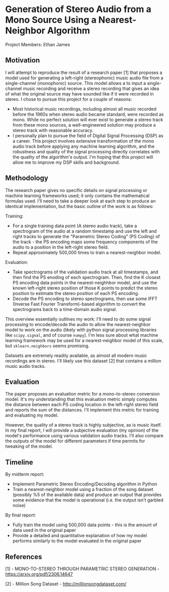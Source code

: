# Generation of Stereo Audio from a Mono Source Using a Nearest-Neighbor Algorithm
Project Members: Ethan James

## Motivation
I will attempt to reproduce the result of a research paper [1] that proposes a model used for generating a left-right (stereophonic) music audio file from a single-channel (monophonic) source. This model allows a to input a single-channel music recording and receive a stereo recording that gives an idea of what the original source may have sounded like if it were recorded in stereo. I chose to pursue this project for a couple of reasons:
* Most historical music recordings, including almost all music recorded before the 1960s when stereo audio became standard, were recorded as mono. While no perfect solution will ever exist to generate a stereo track from these mono sources, a well-engineered solution may produce a stereo track with reasonable accuracy.
* I personally plan to pursue the field of Digital Signal Processing (DSP) as a career. This project involves extensive transformation of the mono audio track before applying any machine learning algorithm, and the robustness and quality of the signal processing directly correlates with the quality of the algorithm's output. I'm hoping that this project will allow me to improve my DSP skills and background.

## Methodology
The research paper gives no specific details on signal processing or machine learning frameworks used; it only contains the mathematical formulas used. I'll need to take a deeper look at each step to produce an identical implementation, but the basic outline of the work is as follows:

Training:
* For a single training data point (A stereo audio track), take a spectrogram of the audio at a random timestamp and use the left and right tracks to generate the "Parametric Stereo Coding" (PS Coding) of the track - the PS encoding maps some frequency components of the audio to a position in the left-right stereo field.
* Repeat approximately 500,000 times to train a nearest-neighbor model.

Evaluation:
* Take spectrograms of the validation audio track at all timestamps, and then find the PS enoding of each spectrogram. Then, find the K closest PS encoding data points in the nearest-neighhbor model, and use the known left-right stereo position of those K points to predict the stereo position to estimate the stereo position of each PS encoding.
* Decode the PS encoding to stereo spectrograms, then use some IFFT (Inverse Fast Fourier Transform)-based algorithm to convert the spectrograms back to a time-domain audio signal.

This overview essentially outlines my work: I'll need to do some signal processing to encode/decode the audio to allow the nearest-neighbor model to work on the audio (likely with python signal processing libraries like `scipy.signal`, and of course `numpy`). I'm less sure about what machine learning framework may be used for a nearest-neighbor model of this scale, but `sklearn.neighbors` seems promising.

Datasets are extremely readily available, as almost all modern music recordings are in stereo. I'll likely use this dataset [2] that contains a million music audio tracks.

## Evaluation

The paper proposes an evaluation metric for a mono-to-stereo conversion model. It's my understanding that this evaluation metric simply computes the distance between each PS coding location in the left-right stereo field and reports the sum of the distances. I'll implement this metric for training and evaluating my model.

However, the quality of a stereo track is highly subjective, as is music itself. In my final report, I will provide a subjective evaluation (my opinion) of the model's performance using various validation audio tracks. I'll also compare the outputs of the model for different parameters if time permits for tweaking of the model.


## Timeline

By midterm report:
* Implement Parametric Stereo Encoding/Decoding algorithm in Python
* Train a nearest-neighbor model using a fraction of the song dataset (possibly %5 of the available data) and produce an output that provides some evidence that the model is operational (i.e. the output isn't garbled noise)

By final report:
* Fully train the model using 500,000 data points - this is the amount of data used in the original paper
* Provide a detailed and quantitative explanation of how my model performs similarly to the model evaluated in the original paper


## References
[1] - MONO-TO-STEREO THROUGH PARAMETRIC STEREO GENERATION - https://arxiv.org/pdf/2306.14647

[2] - Million Song Dataset - http://millionsongdataset.com/
